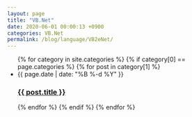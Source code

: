 ```yaml
---
layout: page
title: "VB.Net"
date: 2020-06-01 00:00:13 +0900
categories: VB.Net
permalink: /blog/language/VB2eNet/
---
```


<ul class="post-list"> 
{% for category in site.categories %}
  {% if category[0] == page.categories %}
    {% for post in category[1] %}
  <li><span class="post-meta">{{ page.date | date: "%B %-d %Y" }}</span>
    <h3>
      <a class="post-link" href="{{ site.baseurl }}{{ post.url }}">
        {{ post.title }}
      </a>
    </h3>
  </li>
    {% endfor %}
  {% endif %}
{% endfor %}
</ul>